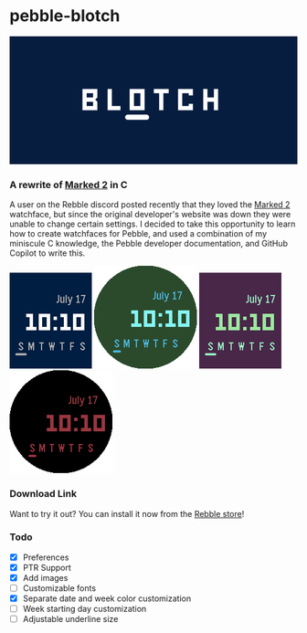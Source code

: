# pebble-blotch
![banner](./images/appstore-banner.png)
### A rewrite of [Marked 2](https://apps.rebble.io/en_US/application/52aeeadab2a37d1efb000002) in C

A user on the Rebble discord posted recently that they loved the [Marked 2](https://apps.rebble.io/en_US/application/52aeeadab2a37d1efb000002) watchface, but since the original developer's website was down they were unable to change certain settings. I decided to take this opportunity to learn how to create watchfaces for Pebble, and used a combination of my miniscule C knowledge, the Pebble developer documentation, and GitHub Copilot to write this.

![basalt-blue](./images/screenshots/basalt-blue.png)
![chalk-green](./images/screenshots/chalk-green.png)
![basalt-purple](./images/screenshots/basalt-purple.png)
![chalk-red](./images/screenshots/chalk-red.png)

### Download Link
Want to try it out? You can install it now from the [Rebble store](https://apps.rebble.io/en_US/application/67ae29f70554c60009de76df)!


### Todo
- [x] Preferences
- [x] PTR Support
- [x] Add images
- [ ] Customizable fonts
- [x] Separate date and week color customization
- [ ] Week starting day customization
- [ ] Adjustable underline size